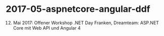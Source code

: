 # 2017-05-aspnetcore-angular-ddf
12. Mai 2017: Offener Workshop .NET Day Franken, Dreamteam: ASP.NET Core mit Web API und Angular 4
